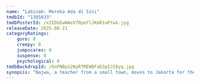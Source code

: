 ```yaml
---
name: "Labinak: Mereka Ada di Sini"
tmdbId: "1385033"
tmdbPosterId: /xIEDbEwWAeV7OpeYlJKmR1aPtwk.jpg
releaseDate: 2025-08-21
categoryRatings:
    gore: 0
    creepy: 0
    jumpscares: 0
    suspense: 0
    psychological: 0
tmdbBackdropId: /6nPNBpS2NyRfMEWBFaD3pIJI8yq.jpg
synopsis: "Najwa, a teacher from a small town, moves to Jakarta for the sake of her daughter Yanti’s future after accepting a teaching position at an elite school run by a foundation. However, their new home harbors both terror and clues from vengeful spirits—victims of an ancient cannibalistic practice carried out by the foundation's founders. As a deadly ritual draws near, Najwa must confront dark forces to save herself and her daughter from becoming the next sacrifices in the cannibalistic rite."
---
```

